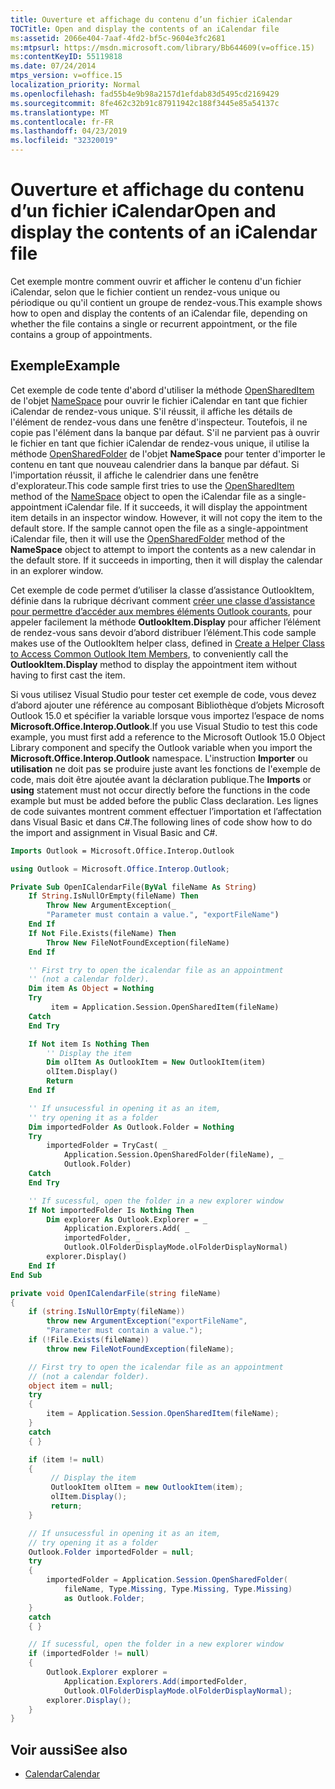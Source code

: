 ```yaml
---
title: Ouverture et affichage du contenu d’un fichier iCalendar
TOCTitle: Open and display the contents of an iCalendar file
ms:assetid: 2066e404-7aaf-4fd2-bf5c-9604e3fc2681
ms:mtpsurl: https://msdn.microsoft.com/library/Bb644609(v=office.15)
ms:contentKeyID: 55119818
ms.date: 07/24/2014
mtps_version: v=office.15
localization_priority: Normal
ms.openlocfilehash: fad55b4e9b98a2157d1efdab83d5495cd2169429
ms.sourcegitcommit: 8fe462c32b91c87911942c188f3445e85a54137c
ms.translationtype: MT
ms.contentlocale: fr-FR
ms.lasthandoff: 04/23/2019
ms.locfileid: "32320019"
---
```

# <a name="open-and-display-the-contents-of-an-icalendar-file"></a><span data-ttu-id="0430b-102">Ouverture et affichage du contenu d’un fichier iCalendar</span><span class="sxs-lookup"><span data-stu-id="0430b-102">Open and display the contents of an iCalendar file</span></span>

<span data-ttu-id="0430b-103">Cet exemple montre comment ouvrir et afficher le contenu d'un fichier iCalendar, selon que le fichier contient un rendez-vous unique ou périodique ou qu'il contient un groupe de rendez-vous.</span><span class="sxs-lookup"><span data-stu-id="0430b-103">This example shows how to open and display the contents of an iCalendar file, depending on whether the file contains a single or recurrent appointment, or the file contains a group of appointments.</span></span>

## <a name="example"></a><span data-ttu-id="0430b-104">Exemple</span><span class="sxs-lookup"><span data-stu-id="0430b-104">Example</span></span>

<span data-ttu-id="0430b-p101">Cet exemple de code tente d'abord d'utiliser la méthode [OpenSharedItem](https://msdn.microsoft.com/library/bb645399\(v=office.15\)) de l'objet [NameSpace](https://msdn.microsoft.com/library/bb645857\(v=office.15\)) pour ouvrir le fichier iCalendar en tant que fichier iCalendar de rendez-vous unique. S'il réussit, il affiche les détails de l'élément de rendez-vous dans une fenêtre d'inspecteur. Toutefois, il ne copie pas l'élément dans la banque par défaut. S'il ne parvient pas à ouvrir le fichier en tant que fichier iCalendar de rendez-vous unique, il utilise la méthode [OpenSharedFolder](https://msdn.microsoft.com/library/bb610157\(v=office.15\)) de l'objet **NameSpace** pour tenter d'importer le contenu en tant que nouveau calendrier dans la banque par défaut. Si l'importation réussit, il affiche le calendrier dans une fenêtre d'explorateur.</span><span class="sxs-lookup"><span data-stu-id="0430b-p101">This code sample first tries to use the [OpenSharedItem](https://msdn.microsoft.com/library/bb645399\(v=office.15\)) method of the [NameSpace](https://msdn.microsoft.com/library/bb645857\(v=office.15\)) object to open the iCalendar file as a single-appointment iCalendar file. If it succeeds, it will display the appointment item details in an inspector window. However, it will not copy the item to the default store. If the sample cannot open the file as a single-appointment iCalendar file, then it will use the [OpenSharedFolder](https://msdn.microsoft.com/library/bb610157\(v=office.15\)) method of the **NameSpace** object to attempt to import the contents as a new calendar in the default store. If it succeeds in importing, then it will display the calendar in an explorer window.</span></span>

<span data-ttu-id="0430b-110">Cet exemple de code permet d’utiliser la classe d’assistance OutlookItem, définie dans la rubrique décrivant comment [créer une classe d’assistance pour permettre d’accéder aux membres éléments Outlook courants](how-to-create-a-helper-class-to-access-common-outlook-item-members.md), pour appeler facilement la méthode **OutlookItem.Display** pour afficher l’élément de rendez-vous sans devoir d’abord distribuer l’élément.</span><span class="sxs-lookup"><span data-stu-id="0430b-110">This code sample makes use of the OutlookItem helper class, defined in [Create a Helper Class to Access Common Outlook Item Members](how-to-create-a-helper-class-to-access-common-outlook-item-members.md), to conveniently call the **OutlookItem.Display** method to display the appointment item without having to first cast the item.</span></span>

<span data-ttu-id="0430b-111">Si vous utilisez Visual Studio pour tester cet exemple de code, vous devez d’abord ajouter une référence au composant Bibliothèque d’objets Microsoft Outlook 15.0 et spécifier la variable lorsque vous importez l’espace de noms **Microsoft.Office.Interop.Outlook**.</span><span class="sxs-lookup"><span data-stu-id="0430b-111">If you use Visual Studio to test this code example, you must first add a reference to the Microsoft Outlook 15.0 Object Library component and specify the Outlook variable when you import the **Microsoft.Office.Interop.Outlook** namespace.</span></span> <span data-ttu-id="0430b-112">L'instruction **Importer** ou **utilisation** ne doit pas se produire juste avant les fonctions de l'exemple de code, mais doit être ajoutée avant la déclaration publique.</span><span class="sxs-lookup"><span data-stu-id="0430b-112">The **Imports** or **using** statement must not occur directly before the functions in the code example but must be added before the public Class declaration.</span></span> <span data-ttu-id="0430b-113">Les lignes de code suivantes montrent comment effectuer l’importation et l’affectation dans Visual Basic et dans C\#.</span><span class="sxs-lookup"><span data-stu-id="0430b-113">The following lines of code show how to do the import and assignment in Visual Basic and C\#.</span></span>

```vb
Imports Outlook = Microsoft.Office.Interop.Outlook
```


```csharp
using Outlook = Microsoft.Office.Interop.Outlook;
```


```vb
Private Sub OpenICalendarFile(ByVal fileName As String)
    If String.IsNullOrEmpty(fileName) Then
        Throw New ArgumentException(_
        "Parameter must contain a value.", "exportFileName")
    End If
    If Not File.Exists(fileName) Then
        Throw New FileNotFoundException(fileName)
    End If

    '' First try to open the icalendar file as an appointment 
    '' (not a calendar folder).
    Dim item As Object = Nothing
    Try
         item = Application.Session.OpenSharedItem(fileName)
    Catch
    End Try

    If Not item Is Nothing Then
        '' Display the item
        Dim olItem As OutlookItem = New OutlookItem(item)
        olItem.Display()
        Return
    End If

    '' If unsucessful in opening it as an item, 
    '' try opening it as a folder
    Dim importedFolder As Outlook.Folder = Nothing
    Try
        importedFolder = TryCast( _
            Application.Session.OpenSharedFolder(fileName), _
            Outlook.Folder)
    Catch
    End Try

    '' If sucessful, open the folder in a new explorer window
    If Not importedFolder Is Nothing Then
        Dim explorer As Outlook.Explorer = _
            Application.Explorers.Add( _
            importedFolder, _
            Outlook.OlFolderDisplayMode.olFolderDisplayNormal)
        explorer.Display()
    End If
End Sub
```


```csharp
private void OpenICalendarFile(string fileName)
{
    if (string.IsNullOrEmpty(fileName))
        throw new ArgumentException("exportFileName", 
        "Parameter must contain a value.");
    if (!File.Exists(fileName))
        throw new FileNotFoundException(fileName);

    // First try to open the icalendar file as an appointment 
    // (not a calendar folder).
    object item = null;
    try
    {
        item = Application.Session.OpenSharedItem(fileName);
    }
    catch
    { }

    if (item != null)
    {
         // Display the item
         OutlookItem olItem = new OutlookItem(item);
         olItem.Display();
         return;
    }

    // If unsucessful in opening it as an item, 
    // try opening it as a folder
    Outlook.Folder importedFolder = null;
    try
    {
        importedFolder = Application.Session.OpenSharedFolder(
            fileName, Type.Missing, Type.Missing, Type.Missing) 
            as Outlook.Folder;
    }
    catch
    { }

    // If sucessful, open the folder in a new explorer window
    if (importedFolder != null)
    {
        Outlook.Explorer explorer =
            Application.Explorers.Add(importedFolder, 
            Outlook.OlFolderDisplayMode.olFolderDisplayNormal);
        explorer.Display();
    }
}
```

## <a name="see-also"></a><span data-ttu-id="0430b-114">Voir aussi</span><span class="sxs-lookup"><span data-stu-id="0430b-114">See also</span></span>

- [<span data-ttu-id="0430b-115">Calendar</span><span class="sxs-lookup"><span data-stu-id="0430b-115">Calendar</span></span>](calendar.md)

